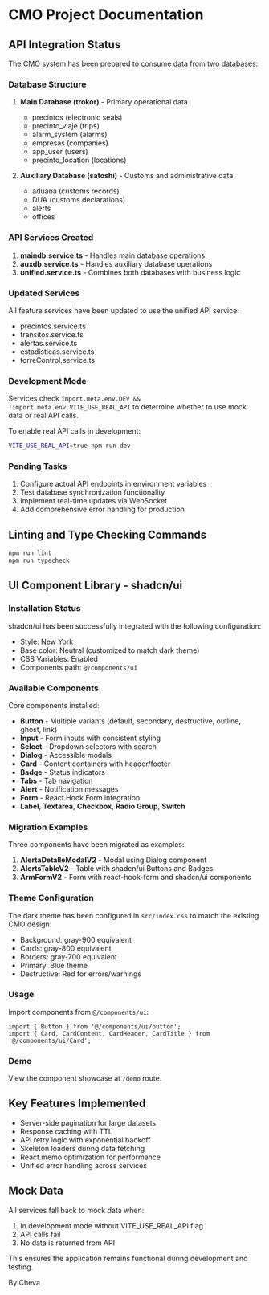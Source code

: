 # CMO Project Documentation

## API Integration Status

The CMO system has been prepared to consume data from two databases:

### Database Structure
1. **Main Database (trokor)** - Primary operational data
   - precintos (electronic seals)
   - precinto_viaje (trips)
   - alarm_system (alarms)
   - empresas (companies)
   - app_user (users)
   - precinto_location (locations)

2. **Auxiliary Database (satoshi)** - Customs and administrative data
   - aduana (customs records)
   - DUA (customs declarations)
   - alerts
   - offices

### API Services Created

1. **maindb.service.ts** - Handles main database operations
2. **auxdb.service.ts** - Handles auxiliary database operations  
3. **unified.service.ts** - Combines both databases with business logic

### Updated Services
All feature services have been updated to use the unified API service:
- precintos.service.ts
- transitos.service.ts
- alertas.service.ts
- estadisticas.service.ts
- torreControl.service.ts

### Development Mode
Services check `import.meta.env.DEV && !import.meta.env.VITE_USE_REAL_API` to determine whether to use mock data or real API calls.

To enable real API calls in development:
```bash
VITE_USE_REAL_API=true npm run dev
```

### Pending Tasks
1. Configure actual API endpoints in environment variables
2. Test database synchronization functionality
3. Implement real-time updates via WebSocket
4. Add comprehensive error handling for production

## Linting and Type Checking Commands
```bash
npm run lint
npm run typecheck
```

## UI Component Library - shadcn/ui

### Installation Status
shadcn/ui has been successfully integrated with the following configuration:
- Style: New York
- Base color: Neutral (customized to match dark theme)
- CSS Variables: Enabled
- Components path: `@/components/ui`

### Available Components
Core components installed:
- **Button** - Multiple variants (default, secondary, destructive, outline, ghost, link)
- **Input** - Form inputs with consistent styling
- **Select** - Dropdown selectors with search
- **Dialog** - Accessible modals
- **Card** - Content containers with header/footer
- **Badge** - Status indicators
- **Tabs** - Tab navigation
- **Alert** - Notification messages
- **Form** - React Hook Form integration
- **Label**, **Textarea**, **Checkbox**, **Radio Group**, **Switch**

### Migration Examples
Three components have been migrated as examples:
1. **AlertaDetalleModalV2** - Modal using Dialog component
2. **AlertsTableV2** - Table with shadcn/ui Buttons and Badges
3. **ArmFormV2** - Form with react-hook-form and shadcn/ui components

### Theme Configuration
The dark theme has been configured in `src/index.css` to match the existing CMO design:
- Background: gray-900 equivalent
- Cards: gray-800 equivalent
- Borders: gray-700 equivalent
- Primary: Blue theme
- Destructive: Red for errors/warnings

### Usage
Import components from `@/components/ui`:
```tsx
import { Button } from '@/components/ui/button';
import { Card, CardContent, CardHeader, CardTitle } from '@/components/ui/Card';
```

### Demo
View the component showcase at `/demo` route.

## Key Features Implemented
- Server-side pagination for large datasets
- Response caching with TTL
- API retry logic with exponential backoff
- Skeleton loaders during data fetching
- React.memo optimization for performance
- Unified error handling across services

## Mock Data
All services fall back to mock data when:
1. In development mode without VITE_USE_REAL_API flag
2. API calls fail
3. No data is returned from API

This ensures the application remains functional during development and testing.

By Cheva